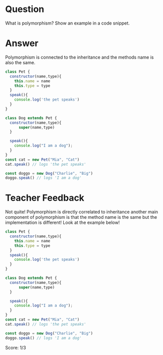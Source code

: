 # Question
What is polymorphism? Show an example in a code snippet.

# Answer
Polymorphism is connected to the inheritance and the methods name is also the same.

```js
class Pet {
  constructor(name,type){
    this.name = name
    this.type = type
  }
  speak(){
    console.log('the pet speaks')
  }
}

class Dog extends Pet {
  constructor(name,type){
      super(name,type)
  }

  speak(){
    console.log("I am a dog");
  }
}
const cat = new Pet("Mia", "Cat")
cat.speak() // logs 'the pet speaks'

const doggo = new Dog("Charlie", "Big")
doggo.speak() // logs 'I am a dog'
```

# Teacher Feedback


Not quite! Polymorphism is directly correlated to inheritance another main component of polymorphism is that the method name is the same but the implementation is different! Look at the example below!

```js
class Pet {
  constructor(name,type){
    this.name = name
    this.type = type
  }
  speak(){
    console.log('the pet speaks')
  }
}

class Dog extends Pet {
  constructor(name,type){
      super(name,type)
  }

  speak(){
    console.log("I am a dog");
  }
}
const cat = new Pet("Mia", "Cat")
cat.speak() // logs 'the pet speaks'

const doggo = new Dog("Charlie", "Big")
doggo.speak() // logs 'I am a dog'
```

Score: 1/3